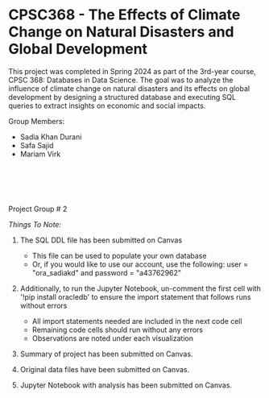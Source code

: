 # CPSC368 - The Effects of Climate Change on Natural Disasters and Global Development

This project was completed in Spring 2024 as part of the 3rd-year course, CPSC 368: Databases in Data Science. The goal was to analyze the influence of climate change on natural disasters and its effects on global development by designing a structured database and executing SQL queries to extract insights on economic and social impacts.

Group Members: 
* Sadia Khan Durani
* Safa Sajid
* Mariam Virk


# <br>

Project Group # 2

_Things To Note:_
1. The SQL DDL file has been submitted on Canvas

    * This file can be used to populate your own database
    * Or, if you would like to use our account, use the following: user = "ora_sadiakd" and password = "a43762962"

2. Additionally, to run the Jupyter Notebook, un-comment the first cell with '!pip install oracledb' to ensure the import statement that follows runs without errors

    * All import statements needed are included in the next code cell
    * Remaining code cells should run without any errors
    * Observations are noted under each visualization
    
3. Summary of project has been submitted on Canvas.
4. Original data files have been submitted on Canvas.
5. Jupyter Notebook with analysis has been submitted on Canvas.


